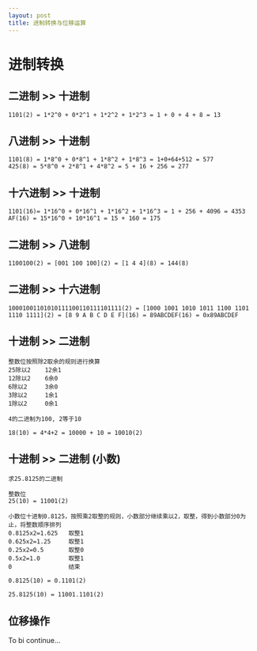 ```yaml
---
layout: post
title: 进制转换与位移运算
---
```


# 进制转换

## 二进制 \>\> 十进制

```
1101(2) = 1*2^0 + 0*2^1 + 1*2^2 + 1*2^3 = 1 + 0 + 4 + 8 = 13
```

## 八进制 \>\> 十进制

```
1101(8) = 1*8^0 + 0*8^1 + 1*8^2 + 1*8^3 = 1+0+64+512 = 577
425(8) = 5*8^0 + 2*8^1 + 4*8^2 = 5 + 16 + 256 = 277
```

## 十六进制 \>\> 十进制

```
1101(16)= 1*16^0 + 0*16^1 + 1*16^2 + 1*16^3 = 1 + 256 + 4096 = 4353
AF(16) = 15*16^0 + 10*16^1 = 15 + 160 = 175
```

## 二进制 \>\> 八进制

```
1100100(2) = [001 100 100](2) = [1 4 4](8) = 144(8)
```

## 二进制 \>\> 十六进制

```
10001001101010111100110111101111(2) = [1000 1001 1010 1011 1100 1101 1110 1111](2) = [8 9 A B C D E F](16) = 89ABCDEF(16) = 0x89ABCDEF
```

## 十进制 \>\> 二进制

```
整数位按照除2取余的规则进行换算
25除以2    12余1
12除以2    6余0
6除以2     3余0
3除以2     1余1
1除以2     0余1

4的二进制为100, 2等于10

18(10) = 4*4+2 = 10000 + 10 = 10010(2)
```

## 十进制 \>\> 二进制 (小数)

```
求25.8125的二进制

整数位
25(10) = 11001(2)

小数位十进制0.8125，按照乘2取整的规则，小数部分继续乘以2，取整，得到小数部分0为止，将整数顺序排列
0.8125x2=1.625   取整1
0.625x2=1.25     取整1
0.25x2=0.5       取整0
0.5x2=1.0        取整1
0                结束

0.8125(10) = 0.1101(2)

25.8125(10) = 11001.1101(2)
```

## 位移操作

To bi continue...
